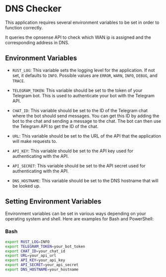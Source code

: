 # DNS Checker

This application requires several environment variables to be set in order to function correctly.

It queries the opnsense API to check which WAN ip is assigned and the corresponding address in DNS.

## Environment Variables

- `RUST_LOG`: This variable sets the logging level for the application. If not set, it defaults to `INFO`. Possible values are `ERROR`, `WARN`, `INFO`, `DEBUG`, and `TRACE`.

- `TELEGRAM_TOKEN`: This variable should be set to the token of your Telegram bot. This is used to authenticate your bot with the Telegram API.

- `CHAT_ID`: This variable should be set to the ID of the Telegram chat where the bot should send messages. You can get this ID by adding the bot to the chat and sending a message to the chat. The bot can then use the Telegram API to get the ID of the chat.

- `URL`: This variable should be set to the URL of the API that the application will make requests to.

- `API_KEY`: This variable should be set to the API key used for authenticating with the API.

- `API_SECRET`: This variable should be set to the API secret used for authenticating with the API.

- `DNS_HOSTNAME`: This variable should be set to the DNS hostname that will be looked up.

## Setting Environment Variables

Environment variables can be set in various ways depending on your operating system and shell. Here are examples for Bash and PowerShell:

### Bash

```bash
export RUST_LOG=INFO
export TELEGRAM_TOKEN=your_bot_token
export CHAT_ID=your_chat_id
export URL=your_api_url
export API_KEY=your_api_key
export API_SECRET=your_api_secret
export DNS_HOSTNAME=your_hostname
```
